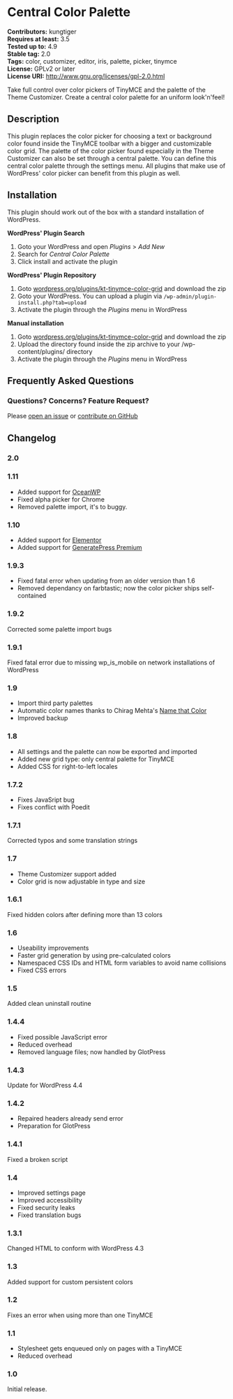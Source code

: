 # Central Color Palette 
**Contributors:** kungtiger  
**Requires at least:** 3.5  
**Tested up to:** 4.9  
**Stable tag:** 2.0  
**Tags:** color, customizer, editor, iris, palette, picker, tinymce  
**License:** GPLv2 or later  
**License URI:** http://www.gnu.org/licenses/gpl-2.0.html  

Take full control over color pickers of TinyMCE and the palette of the Theme Customizer. Create a central color palette for an uniform look'n'feel!


## Description 

This plugin replaces the color picker for choosing a text or background color found inside the TinyMCE toolbar with a bigger and customizable color grid. The palette of the color picker found especially in the Theme Customizer can also be set through a central palette. You can define this central color palette through the settings menu. All plugins that make use of WordPress' color picker can benefit from this plugin as well.

## Installation 

This plugin should work out of the box with a standard installation of WordPress.

**WordPress' Plugin Search**

1. Goto your WordPress and open *Plugins* > *Add New*
2. Search for *Central Color Palette*
3. Click install and activate the plugin

**WordPress' Plugin Repository**

1. Goto [wordpress.org/plugins/kt-tinymce-color-grid](http://wordpress.org/plugins/kt-tinymce-color-grid) and download the zip
2. Goto your WordPress. You can upload a plugin via `/wp-admin/plugin-install.php?tab=upload`
3. Activate the plugin through the *Plugins* menu in WordPress

**Manual installation**

1. Goto [wordpress.org/plugins/kt-tinymce-color-grid](http://wordpress.org/plugins/kt-tinymce-color-grid) and download the zip
2. Upload the directory found inside the zip archive to your /wp-content/plugins/ directory
3. Activate the plugin through the *Plugins* menu in WordPress


## Frequently Asked Questions 


### Questions? Concerns? Feature Request? 

Please [open an issue](https://github.com/kungtiger/central-color-palette/issues) or [contribute on 
GitHub](https://github.com/kungtiger/central-color-palette/tree/master)


## Changelog 

### 2.0


### 1.11 
- Added support for [OceanWP](https://oceanwp.org)
- Fixed alpha picker for Chrome
- Removed palette import, it's to buggy.


### 1.10 
- Added support for [Elementor](https://wordpress.org/plugins/elementor)
- Added support for [GeneratePress Premium](https://generatepress.com/premium)


### 1.9.3 
- Fixed fatal error when updating from an older version than 1.6
- Removed dependancy on farbtastic; now the color picker ships self-contained


### 1.9.2 
Corrected some palette import bugs


### 1.9.1 
Fixed fatal error due to missing wp_is_mobile on network installations of WordPress


### 1.9 
- Import third party palettes
- Automatic color names thanks to Chirag Mehta's [Name that Color](http://chir.ag/projects/ntc)
- Improved backup


### 1.8 
- All settings and the palette can now be exported and imported
- Added new grid type: only central palette for TinyMCE
- Added CSS for right-to-left locales


### 1.7.2 
- Fixes JavaSript bug
- Fixes conflict with Poedit


### 1.7.1 
Corrected typos and some translation strings


### 1.7 
- Theme Customizer support added
- Color grid is now adjustable in type and size


### 1.6.1 
Fixed hidden colors after defining more than 13 colors


### 1.6 
- Useability improvements
- Faster grid generation by using pre-calculated colors
- Namespaced CSS IDs and HTML form variables to avoid name collisions
- Fixed CSS errors


### 1.5 
Added clean uninstall routine


### 1.4.4 
- Fixed possible JavaScript error
- Reduced overhead
- Removed language files; now handled by GlotPress


### 1.4.3 
Update for WordPress 4.4


### 1.4.2 
- Repaired headers already send error
- Preparation for GlotPress


### 1.4.1 
Fixed a broken script


### 1.4 
- Improved settings page
- Improved accessibility
- Fixed security leaks
- Fixed translation bugs


### 1.3.1 
Changed HTML to conform with WordPress 4.3


### 1.3 
Added support for custom persistent colors


### 1.2 
Fixes an error when using more than one TinyMCE


### 1.1 
- Stylesheet gets enqueued only on pages with a TinyMCE
- Reduced overhead


### 1.0 
Initial release.

